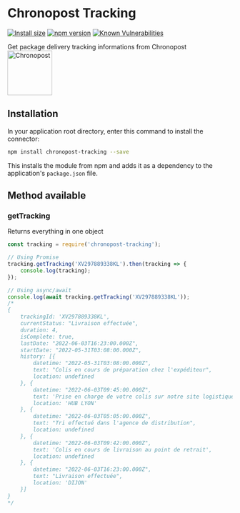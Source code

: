 # Chronopost Tracking

<a href="https://packagephobia.now.sh/result?p=chronopost-tracking"><img src="https://badgen.net/packagephobia/install/chronopost-tracking" alt="Install size"></a>
<a href="https://www.npmjs.com/package/chronopost-tracking"><img src="https://img.shields.io/npm/v/chronopost-tracking" alt="npm version"></a>
<a href="https://security.snyk.io/package/npm/chronopost-tracking"><img src="https://snyk.io/test/npm/chronopost-tracking/badge.svg" alt="Known Vulnerabilities"></a>

Get package delivery tracking informations from Chronopost<br/>
<a href="https://www.chronopost.fr/"><img src="https://www.chronopost.fr/sites/all/themes/chronopost/images/chronopost_logo.png" alt="Chronopost" width="100"></a>

## Installation

In your application root directory, enter this command to install the connector:
```bash
npm install chronopost-tracking --save
```

This installs the module from npm and adds it as a dependency to the application's `package.json` file.

## Method available

### getTracking
Returns everything in one object
```js
const tracking = require('chronopost-tracking');

// Using Promise
tracking.getTracking('XV297889338KL').then(tracking => {
    console.log(tracking);
});

// Using async/await
console.log(await tracking.getTracking('XV297889338KL'));
/*
{
    trackingId: 'XV297889338KL',
    currentStatus: "Livraison effectuée",
    duration: 4,
    isComplete: true,
    lastDate: "2022-06-03T16:23:00.000Z",
    startDate: "2022-05-31T03:08:00.000Z",
    history: [{
        datetime: "2022-05-31T03:08:00.000Z",
        text: "Colis en cours de préparation chez l'expéditeur",
        location: undefined
    }, {
        datetime: "2022-06-03T09:45:00.000Z",
        text: 'Prise en charge de votre colis sur notre site logistique de HUB LYON.',
        location: 'HUB LYON'
    }, {
        datetime: "2022-06-03T05:05:00.000Z",
        text: "Tri effectué dans l'agence de distribution",
        location: undefined
    }, {
        datetime: "2022-06-03T09:42:00.000Z",
        text: 'Colis en cours de livraison au point de retrait',
        location: undefined
    }, {
        datetime: "2022-06-03T16:23:00.000Z",
        text: "Livraison effectuée",
        location: 'DIJON'
    }]
}
*/
```
